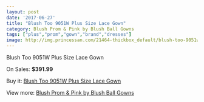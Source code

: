 ```yaml
---
layout: post
date: '2017-06-27'
title: "Blush Too 9051W Plus Size Lace Gown"
category: Blush Prom & Pink by Blush Ball Gowns
tags: ["plus","prom","gown","brand","dresses"]
image: http://img.princessan.com/21464-thickbox_default/blush-too-9051w-plus-size-lace-gown.jpg
---
```

Blush Too 9051W Plus Size Lace Gown

On Sales: **$391.99**
<a href="https://www.princessan.com/en/9681-blush-too-9051w-plus-size-lace-gown.html"><amp-img layout="responsive" width="600" height="600" src="//img.princessan.com/21464-thickbox_default/blush-too-9051w-plus-size-lace-gown.jpg" alt="Blush Too 9051W Plus Size Lace Gown 0" /></a>
<a href="https://www.princessan.com/en/9681-blush-too-9051w-plus-size-lace-gown.html"><amp-img layout="responsive" width="600" height="600" src="//img.princessan.com/21465-thickbox_default/blush-too-9051w-plus-size-lace-gown.jpg" alt="Blush Too 9051W Plus Size Lace Gown 1" /></a>

Buy it: [Blush Too 9051W Plus Size Lace Gown](https://www.princessan.com/en/9681-blush-too-9051w-plus-size-lace-gown.html "Blush Too 9051W Plus Size Lace Gown")

View more: [Blush Prom & Pink by Blush Ball Gowns](https://www.princessan.com/en/78- "Blush Prom & Pink by Blush Ball Gowns")